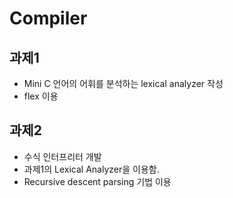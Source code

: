 # Compiler

## 과제1
- Mini C 언어의 어휘를 분석하는 lexical analyzer 작성
- flex 이용


## 과제2
- 수식 인터프리터 개발
- 과제1의 Lexical Analyzer을 이용함.
- Recursive descent parsing 기법 이용
